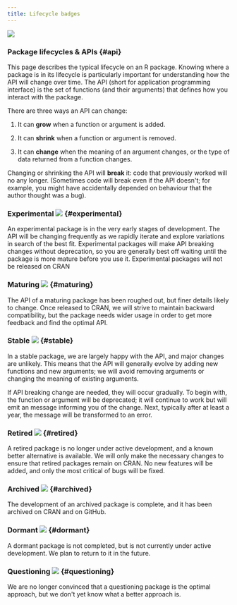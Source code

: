 ```yaml
---
title: Lifecycle badges
---
```


![](/images/lifecycle/lifecycle.png)
### Package lifecycles & APIs {#api}

This page describes the typical lifecycle on an R package. Knowing where a
package is in its lifecycle is particularly important for understanding how the API
will change over time. The API (short for application programming interface) is
the set of functions (and their arguments) that defines how you interact with
the package.

There are three ways an API can change:

 1. It can __grow__ when a function or argument is added. 

 2. It can __shrink__ when a function or argument is removed. 

 3. It can __change__ when the meaning of an argument changes, or the type of 
 data returned from a function changes.

Changing or shrinking the API will __break__ it: code that previously worked
will no any longer. (Sometimes code will break even if the API doesn't; for
example, you might have accidentally depended on behaviour that the author
thought was a bug).


### Experimental ![](/images/lifecycle/lifecycle-experimental.png) {#experimental}

An experimental package is in the very early stages of development. The API will be changing frequently as we rapidly iterate and explore variations in search of the best fit. Experimental packages will make API breaking changes without deprecation, so you are generally best off waiting until the package is more mature before you use it. Experimental packages will not be released on CRAN

### Maturing ![](/images/lifecycle/lifecycle-maturing.png) {#maturing}

The API of a maturing package has been roughed out, but finer details likely to change. Once released to CRAN, we will strive to maintain backward compatibility, but the package needs wider usage in order to get more feedback and find the optimal API.

### Stable ![](/images/lifecycle/lifecycle-stable.png) {#stable}

In a stable package, we are largely happy with the API, and major changes are unlikely. This means that the API will generally evolve by adding new functions and new arguments; we will avoid removing arguments or changing the meaning of existing arguments.

If API breaking change are needed, they will occur gradually. To begin with, the function or argument will be deprecated; it will continue to work but will emit an message informing you of the change. Next, typically after at least a year, the message will be transformed to an error.

### Retired ![](/images/lifecycle/lifecycle-retired.png) {#retired}

A retired package is no longer under active development, and a known better alternative is available. We will only make the necessary changes to ensure that retired packages remain on CRAN. No new features will be added, and only the most critical of bugs will be fixed.

### Archived ![](/images/lifecycle/lifecycle-archived.png) {#archived}

The development of an archived package is complete, and it has been archived on CRAN and on GitHub.

### Dormant ![](/images/lifecycle/lifecycle-dormant.png) {#dormant}

A dormant package is not completed, but is not currently under active development. We plan to return to it in the future.

### Questioning ![](/images/lifecycle/lifecycle-questioning.png) {#questioning}

We are no longer convinced that a questioning package is the optimal approach, but we don't yet know what a better approach is.
